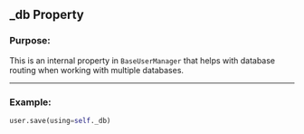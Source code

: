 ## _db Property

### Purpose:
This is an internal property in `BaseUserManager` that helps with database routing when working with multiple databases.

---

### Example:

```python
user.save(using=self._db)

